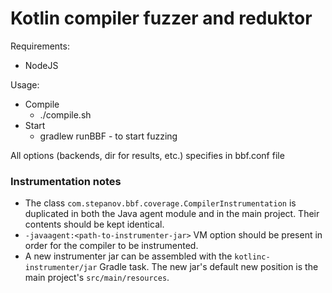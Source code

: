 # Kotlin compiler fuzzer and reduktor
Requirements:
* NodeJS

Usage:
* Compile
  * ./compile.sh
* Start
  * gradlew runBBF - to start fuzzing
  
All options (backends, dir for results, etc.) specifies in bbf.conf file

### Instrumentation notes

* The class `com.stepanov.bbf.coverage.CompilerInstrumentation` is duplicated in both the Java agent module and in the main project. Their contents should be kept identical.
* `-javaagent:<path-to-instrumenter-jar>` VM option should be present in order for the compiler to be instrumented.
* A new instrumenter jar can be assembled with the `kotlinc-instrumenter/jar` Gradle task. The new jar's default new position is the main project's `src/main/resources`.
